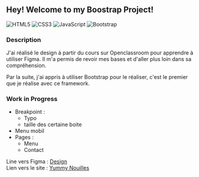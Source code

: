 ## Hey! Welcome to my Boostrap Project!

![HTML5](https://img.shields.io/badge/HTML5-blue)
![CSS3](https://img.shields.io/badge/CSS3-red)
![JavaScript](https://img.shields.io/badge/JavaScript-yellow)
![Bootstrap](https://img.shields.io/badge/Bootstrap-purple)

### Description

J'ai réalisé le design à partir du cours sur Openclassroom pour apprendre à utiliser Figma. Il m'a permis de revoir mes bases et d'aller plus loin dans sa compréhension.

Par la suite, j'ai appris à utiliser Bootstrap pour le réaliser, c'est le premier que je réalise avec ce framework.

### Work in Progress

- Breakpoint :
  - Typo
  - taille des certaine boite
- Menu mobil
- Pages :
  - Menu
  - Contact

Line vers Figma : [Design](https://www.figma.com/file/0hjRBBR28q2WHK1jaF8QSe/Yummy-Nouilles---Perso?node-id=1%3A2&t=1hmqPhDuWN46yCRW-0 "design")  
Lien vers le site : [Yummy Nouilles](https://moustito.github.io/Bootstrap/ "Yummy Nouilles")
